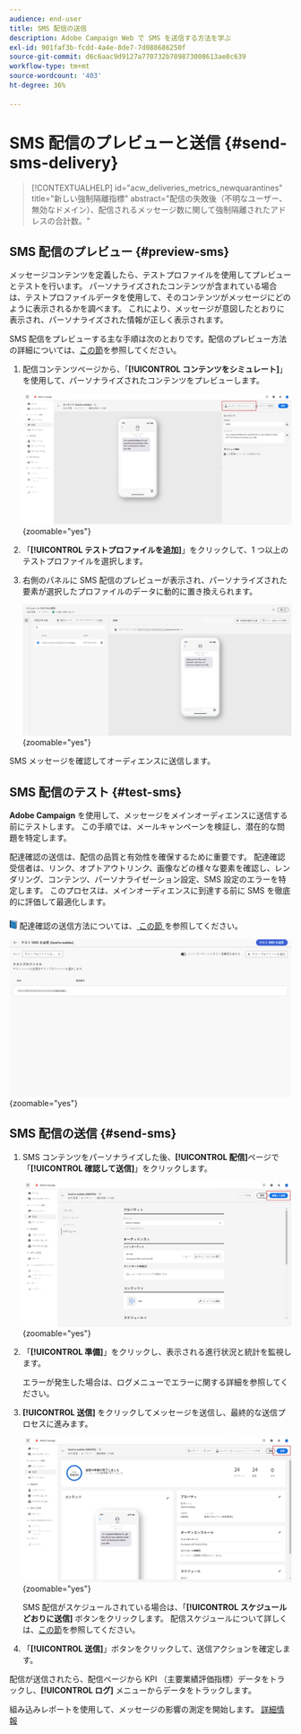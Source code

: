 ```yaml
---
audience: end-user
title: SMS 配信の送信
description: Adobe Campaign Web で SMS を送信する方法を学ぶ
exl-id: 901faf3b-fcdd-4a4e-8de7-7d088686250f
source-git-commit: d6c6aac9d9127a770732b709873008613ae8c639
workflow-type: tm+mt
source-wordcount: '403'
ht-degree: 36%

---
```


# SMS 配信のプレビューと送信 {#send-sms-delivery}

>[!CONTEXTUALHELP]
>id="acw_deliveries_metrics_newquarantines"
>title="新しい強制隔離指標"
>abstract="配信の失敗後（不明なユーザー、無効なドメイン）、配信されるメッセージ数に関して強制隔離されたアドレスの合計数。"

## SMS 配信のプレビュー {#preview-sms}

メッセージコンテンツを定義したら、テストプロファイルを使用してプレビューとテストを行います。 パーソナライズされたコンテンツが含まれている場合は、テストプロファイルデータを使用して、そのコンテンツがメッセージにどのように表示されるかを調べます。 これにより、メッセージが意図したとおりに表示され、パーソナライズされた情報が正しく表示されます。

SMS 配信をプレビューする主な手順は次のとおりです。配信のプレビュー方法の詳細については、[この節](../preview-test/preview-content.md)を参照してください。

1. 配信コンテンツページから、「**[!UICONTROL コンテンツをシミュレート]**」を使用して、パーソナライズされたコンテンツをプレビューします。

   ![ パーソナライズされた SMS コンテンツのプレビュー ](assets/sms_send_1.png){zoomable="yes"}

1. 「**[!UICONTROL テストプロファイルを追加]**」をクリックして、1 つ以上のテストプロファイルを選択します。

   <!--
    Once your test profiles are selected, click **[!UICONTROL Select]**.
    ![Selecting test profiles for SMS preview](assets/sms_send_2.png){zoomable="yes"}
    -->

1. 右側のパネルに SMS 配信のプレビューが表示され、パーソナライズされた要素が選択したプロファイルのデータに動的に置き換えられます。

   ![ パーソナライズされた SMS 配信を表示するプレビューペイン ](assets/sms_send_3.png){zoomable="yes"}

SMS メッセージを確認してオーディエンスに送信します。

## SMS 配信のテスト {#test-sms}

**Adobe Campaign** を使用して、メッセージをメインオーディエンスに送信する前にテストします。 この手順では、メールキャンペーンを検証し、潜在的な問題を特定します。

配達確認の送信は、配信の品質と有効性を確保するために重要です。 配達確認受信者は、リンク、オプトアウトリンク、画像などの様々な要素を確認し、レンダリング、コンテンツ、パーソナライゼーション設定、SMS 設定のエラーを特定します。 このプロセスは、メインオーディエンスに到達する前に SMS を徹底的に評価して最適化します。

![ 配達確認を送信するためのブックアイコン ](../assets/do-not-localize/book.png) 配達確認の送信方法については、[ この節 ](../preview-test/test-deliveries.md) を参照してください。

![SMS 配信のテスト ](assets/sms_send_6.png){zoomable="yes"}

## SMS 配信の送信 {#send-sms}

1. SMS コンテンツをパーソナライズした後、**[!UICONTROL 配信]**&#x200B;ページで「**[!UICONTROL 確認して送信]**」をクリックします。

   ![SMS 配信の確認と送信 ](assets/sms_send_4.png){zoomable="yes"}

1. 「**[!UICONTROL 準備]**」をクリックし、表示される進行状況と統計を監視します。

   エラーが発生した場合は、ログメニューでエラーに関する詳細を参照してください。

1. **[!UICONTROL 送信]** をクリックしてメッセージを送信し、最終的な送信プロセスに進みます。

   ![SMS 配信の送信 ](assets/sms_send_5.png){zoomable="yes"}

   SMS 配信がスケジュールされている場合は、「**[!UICONTROL スケジュールどおりに送信]** ボタンをクリックします。 配信スケジュールについて詳しくは、[この節](../msg/gs-messages.md#schedule-the-delivery-sending)を参照してください。

1. 「**[!UICONTROL 送信]**」ボタンをクリックして、送信アクションを確定します。

配信が送信されたら、配信ページから KPI （主要業績評価指標）データをトラックし、**[!UICONTROL ログ]** メニューからデータをトラックします。

組み込みレポートを使用して、メッセージの影響の測定を開始します。 [詳細情報](../reporting/sms-report.md)